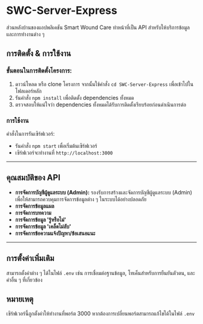 # SWC-Server-Express
ส่วนหลังบ้านของแอปพลิเคชัน Smart Wound Care ทำหน้าที่เป็น API สำหรับให้บริการข้อมูลและการทำงานต่าง ๆ

## การติดตั้ง & การใช้งาน

### ขั้นตอนในการติดตั้งโครงการ:

1. ดาวน์โหลด หรือ clone โครงการ จากนั้นใช้คำสั่ง `cd SWC-Server-Express` เพื่อเข้าไปในโฟลเดอร์หลัก
2. รันคำสั่ง `npm install` เพื่อติดตั้ง dependencies ทั้งหมด
3. ตรวจสอบให้แน่ใจว่า dependencies ทั้งหมดได้รับการติดตั้งเรียบร้อยก่อนดำเนินการต่อ

### การใช้งาน

คำสั่งในการรันเซิร์ฟเวอร์:

- รันคำสั่ง `npm start` เพื่อเริ่มต้นเซิร์ฟเวอร์
- เซิร์ฟเวอร์จะทำงานที่ `http://localhost:3000`

---

## คุณสมบัติของ API

- **การจัดการบัญชีผู้ดูแลระบบ (Admin):** รองรับการสร้างและจัดการบัญชีผู้ดูแลระบบ (Admin) เพื่อให้สามารถควบคุมการจัดการข้อมูลต่าง ๆ ในระบบได้อย่างปลอดภัย
- **การจัดการข้อมูลแผล**
- **การจัดการบทความ**
- **การจัดการข้อมูล 'รู้หรือไม่'** 
- **การจัดการข้อมูล 'เคล็ดไม่ลับ'** 
- **การจัดการข้อความแจ้งปัญหา/ข้อเสนอแนะ** 


---

## การตั้งค่าเพิ่มเติม

สามารถตั้งค่าต่าง ๆ ได้ในไฟล์ `.env` เช่น การเชื่อมต่อฐานข้อมูล, โทเค็นสำหรับการยืนยันตัวตน, และค่าอื่น ๆ ที่เกี่ยวข้อง

## หมายเหตุ

เซิร์ฟเวอร์นี้ถูกตั้งค่าให้ทำงานที่พอร์ต 3000 หากต้องการเปลี่ยนพอร์ตสามารถแก้ไขได้ในไฟล์ `.env`
